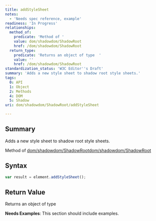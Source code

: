 ```yaml
---
title: addStyleSheet
notes:
  - 'Needs spec reference, example'
readiness: 'In Progress'
relationships:
  method_of:
    predicate: 'Method of '
    value: dom/shadowdom/ShadowRoot
    href: /dom/shadowdom/ShadowRoot
  return_type:
    predicate: 'Returns an object of type  '
    value: ''
    href: /dom/shadowdom/ShadowRoot
standardization_status: 'W3C Editor''s Draft'
summary: 'Adds a new style sheet to shadow root style sheets.'
tags:
  0: API
  1: Object
  2: Methods
  4: DOM
  5: Shadow
uri: dom/shadowdom/ShadowRoot/addStyleSheet

---
```

## <span>Summary</span>

Adds a new style sheet to shadow root style sheets.

Method of [dom/shadowdom/ShadowRoot](/dom/shadowdom/ShadowRoot)[dom/shadowdom/ShadowRoot](/dom/shadowdom/ShadowRoot)

## <span>Syntax</span>

``` js
var result = element.addStyleSheet();
```

## <span>Return Value</span>

Returns an object of type<span></span>

**Needs Examples**: This section should include examples.

